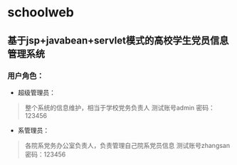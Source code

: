 # schoolweb
## 基于jsp+javabean+servlet模式的高校学生党员信息管理系统
### 用户角色：
* 超级管理员：
> 整个系统的信息维护，相当于学校党务负责人
> 测试账号admin 密码：123456
* 系管理员：
> 各院系党务办公室负责人，负责管理自己院系党员信息
> 测试账号zhangsan 密码：123456
